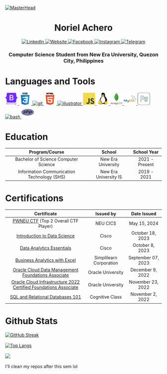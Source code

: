 [![MasterHead](https://cdn.discordapp.com/attachments/1070739126292328468/1150713751545327708/AASDLASDASD.png?ex=663b3bb1&is=6639ea31&hm=1ee1357521de103922263eaeea6cfad919862c38ea7acb8d64009bf4e8db7ab0&)](https://rishavchanda.io)

<h1 align="center">Noriel Achero</h1>

<p align="center">
    <a href="https://www.linkedin.com/in/nrachero/">
        <img src="https://img.shields.io/badge/linkedin-%230077B5.svg?style=for-the-badge&logo=linkedin&logoColor=white" alt="LinkedIn">
    </a>
    <a href="mailto: acheronorielr@gmail.com">
        <img src="https://img.shields.io/badge/Gmail-D14836?style=for-the-badge&logo=gmail&logoColor=white" alt="Website">
    </a>
    <a href="https://www.facebook.com/nrachero/">
        <img src="https://img.shields.io/badge/Facebook-%231877F2.svg?style=for-the-badge&logo=Facebook&logoColor=white" alt="Facebook">
    </a>
    <a href="https://www.instagram.com/noyriel_/">
        <img src="https://img.shields.io/badge/Instagram-%23E4405F.svg?style=for-the-badge&logo=Instagram&logoColor=white" alt="Instagram">
    </a>
    <a href="https://t.me/nrachero">
        <img src="https://img.shields.io/badge/Telegram-2CA5E0?style=for-the-badge&logo=telegram&logoColor=white" alt="Telegram">
    </a>
</p>





<h3 align="center">Computer Science Student from New Era University, Quezon City, Philippines</h3>




<h1 align="left">Languages and Tools</h1>
<p align="left"> <a href="https://getbootstrap.com" target="_blank" rel="noreferrer"> <img src="https://raw.githubusercontent.com/devicons/devicon/master/icons/bootstrap/bootstrap-plain-wordmark.svg" alt="bootstrap" width="40" height="40"/> </a> <a href="https://www.w3schools.com/css/" target="_blank" rel="noreferrer"> <img src="https://raw.githubusercontent.com/devicons/devicon/master/icons/css3/css3-original-wordmark.svg" alt="css3" width="40" height="40"/> </a> <a href="https://git-scm.com/" target="_blank" rel="noreferrer"> <img src="https://www.vectorlogo.zone/logos/git-scm/git-scm-icon.svg" alt="git" width="40" height="40"/> </a> <a href="https://www.w3.org/html/" target="_blank" rel="noreferrer"> <img src="https://raw.githubusercontent.com/devicons/devicon/master/icons/html5/html5-original-wordmark.svg" alt="html5" width="40" height="40"/> </a> <a href="https://www.adobe.com/in/products/illustrator.html" target="_blank" rel="noreferrer"> <img src="https://www.vectorlogo.zone/logos/adobe_illustrator/adobe_illustrator-icon.svg" alt="illustrator" width="40" height="40"/> </a> <a href="https://developer.mozilla.org/en-US/docs/Web/JavaScript" target="_blank" rel="noreferrer"> <img src="https://raw.githubusercontent.com/devicons/devicon/master/icons/javascript/javascript-original.svg" alt="javascript" width="40" height="40"/> </a> <a href="https://www.linux.org/" target="_blank" rel="noreferrer"> <img src="https://raw.githubusercontent.com/devicons/devicon/master/icons/linux/linux-original.svg" alt="linux" width="40" height="40"/> </a> <a href="https://www.mongodb.com/" target="_blank" rel="noreferrer"> <img src="https://raw.githubusercontent.com/devicons/devicon/master/icons/mongodb/mongodb-original-wordmark.svg" alt="mongodb" width="40" height="40"/> </a> <a href="https://www.mysql.com/" target="_blank" rel="noreferrer"> <img src="https://raw.githubusercontent.com/devicons/devicon/master/icons/mysql/mysql-original-wordmark.svg" alt="mysql" width="40" height="40"/> </a> <a href="https://www.photoshop.com/en" target="_blank" rel="noreferrer"> <img src="https://raw.githubusercontent.com/devicons/devicon/master/icons/photoshop/photoshop-line.svg" alt="photoshop" width="40" height="40"/> </a> <a href="https://www.gnu.org/software/bash/" target="_blank" rel="noreferrer"> <img src="https://www.vectorlogo.zone/logos/gnu_bash/gnu_bash-icon.svg" alt="bash" width="40" height="40"/> </a> <a href="https://www.php.net" target="_blank" rel="noreferrer"> <img src="https://raw.githubusercontent.com/devicons/devicon/master/icons/php/php-original.svg" alt="php" width="40" height="40"/> </a></p>

<h1 align="left">Education</h1>


| Program/Course | School | School Year |
| :-------------: | :-----: | :-----------: |
| Bachelor of Science Computer Science | New Era University | 2021 - Present |
| Information Communication Technology (SHS) | New Era University IS | 2019 - 2021 |



<h1 align="left">Certifications</h1>

| Certificate | Issued by | Date Issued |
| :-------------: | :-----: | :-----------: |
| <a href="https://drive.google.com/file/d/1F5F2tIuM9cOc-B1uE_zGpBxnEoL0mNgP/view?usp=sharing">PWNEU CTF</a>  (Top 2 Overall CTF Player) | NEU CICS | May 15, 2024 | 
| <a href="https://www.credly.com/badges/de80c41c-7089-4c2a-a375-774a1953485a/public_url">Introduction to Data Science</a> | Cisco | October 18, 2023 | 
| <a href="https://www.credly.com/badges/c227f7f0-98c2-40bc-a783-b5416727077c/public_url">Data Analytics Essentials</a> | Cisco | October 8, 2023|
| <a href="https://www.simplilearn.com/skillup-certificate-landing?token=eyJjb3Vyc2VfaWQiOiI2NjQiLCJjZXJ0aWZpY2F0ZV91cmwiOiJodHRwczpcL1wvY2VydGlmaWNhdGVzLnNpbXBsaWNkbi5uZXRcL3NoYXJlXC90aHVtYl80NDk4MzU4XzE2OTQwNzE0NzIucG5nIiwidXNlcm5hbWUiOiJOb3JpZWwgUi4gQWNoZXJvIn0%3D&utm_source=shared-certificate&utm_medium=lms&utm_campaign=shared-certificate-promotion&referrer=https%3A%2F%2Flms.simplilearn.com%2Fcourses%2F2738%2FBusiness-Analytics-with-Excel%2Fcertificate%2Fdownload-skillup&%24web_only=true&_branch_match_id=1228126272761800539&_branch_referrer=H4sIAAAAAAAAA8soKSkottLXL87MLcjJ1EssKNDLyczL1k%2FVz3YyMsxyNkoJdU4CAHL%2BFYAlAAAA" >Business Analytics with Excel</a> | Simplilearn Corporation | September 07, 2023 |
| <a href="https://catalog-education.oracle.com/pls/certview/sharebadge?id=9C9E664CDAE6263E64C19578F858D27149CD9A9C4708E4CDE6EC07D24B2E287B&fbclid=IwAR35LNBhQmNWmxbKfIlm8KlbDVzr-x4yJ-7gHOF3ixLRDIVSSbIZyummgek">Oracle Cloud Data Management Foundations Associate</a> |  Oracle University | December 9, 2022 |
| <a href="https://catalog-education.oracle.com/pls/certview/sharebadge?id=0EB79B5FF329CC2E00E4282868C8DF999A79A88FAE3250C3E77CABF51C8EBDE4&fbclid=IwAR3XS1StGkj_o3_VNGUu7QjDDqPmmgi2tFNkKzXpby2Rud4vck-bMULkapQ#">Oracle Cloud Infrastructure 2022 Certified Foundations Associate</a>  |  Oracle University | November 23, 2022 |
| <a href="https://courses.cognitiveclass.ai/certificates/cc986a107d5a4ebbb18a7235d65735de">SQL and Relational Databases 101</a> | Cognitive Class | November 2, 2022 |


<h1 align="left">Github Stats</h1>

[![GitHub Streak](http://github-readme-streak-stats.herokuapp.com?user=NorielAchero&theme=dark&background=000000)](https://git.io/streak-stats)<br><br>
[![Top Langs](https://github-readme-stats.vercel.app/api/top-langs/?username=NorielAchero&layout=compact&theme=vision-friendly-dark)](https://github.com/anuraghazra/github-readme-stats)<br><br>
![](https://komarev.com/ghpvc/?username=NorielAchero&style=flat-square)

I'll clean my repos after this sem lol
